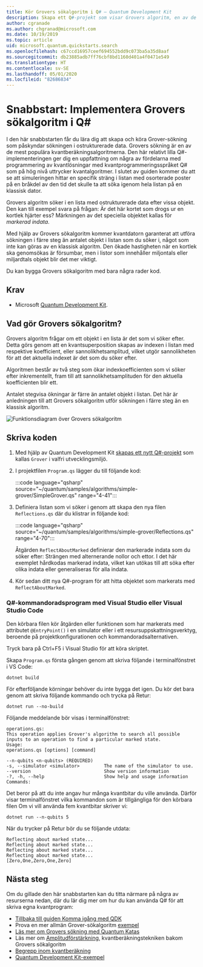 ```yaml
---
title: Kör Grovers sökalgoritm i Q# – Quantum Development Kit
description: Skapa ett Q#-projekt som visar Grovers algoritm, en av de legendariska kvantalgoritmerna.
author: cgranade
ms.author: chgranad@microsoft.com
ms.date: 10/19/2019
ms.topic: article
uid: microsoft.quantum.quickstarts.search
ms.openlocfilehash: c67ccd16957ceef694552bdd9c073ba5a35d8aaf
ms.sourcegitcommit: db23885adb7ff76cbf8bd1160d401a4f0471e549
ms.translationtype: HT
ms.contentlocale: sv-SE
ms.lasthandoff: 05/01/2020
ms.locfileid: "82686834"
---
```

# <a name="quickstart-implement-grovers-search-algorithm-in-q"></a>Snabbstart: Implementera Grovers sökalgoritm i Q\#

I den här snabbstarten får du lära dig att skapa och köra Grover-sökning som påskyndar sökningen i ostrukturerade data.  Grovers sökning är en av de mest populära kvantberäkningsalgoritmerna. Den här relativt lilla Q#-implementeringen ger dig en uppfattning om några av fördelarna med programmering av kvantlösningar med kvantprogrammeringsspråket Q# som på hög nivå uttrycker kvantalgoritmer.  I slutet av guiden kommer du att se att simuleringen hittar en specifik sträng i listan med osorterade poster på en bråkdel av den tid det skulle ta att söka igenom hela listan på en klassisk dator.

Grovers algoritm söker i en lista med ostrukturerade data efter vissa objekt. Den kan till exempel svara på frågan: Är det här kortet som drogs ur en kortlek hjärter ess? Märkningen av det speciella objektet kallas för _markerad indata_.

Med hjälp av Grovers sökalgoritm kommer kvantdatorn garanterat att utföra sökningen i färre steg än antalet objekt i listan som du söker i, något som inte kan göras av en klassisk algoritm. Den ökade hastigheten när en kortlek ska genomsökas är försumbar, men i listor som innehåller miljontals eller miljardtals objekt blir det mer viktigt.

Du kan bygga Grovers sökalgoritm med bara några rader kod.

## <a name="prerequisites"></a>Krav

- Microsoft [Quantum Development Kit][install].

## <a name="what-does-grovers-search-algorithm-do"></a>Vad gör Grovers sökalgoritm?

Grovers algoritm frågar om ett objekt i en lista är det som vi söker efter. Detta görs genom att en kvantsuperposition skapas av indexen i listan med respektive koefficient, eller sannolikhetsamplitud, vilket utgör sannolikheten för att det aktuella indexet är det som du söker efter.

Algoritmen består av två steg som ökar indexkoefficienten som vi söker efter inkrementellt, fram till att sannolikhetsamplituden för den aktuella koefficienten blir ett.

Antalet stegvisa ökningar är färre än antalet objekt i listan. Det här är anledningen till att Grovers sökalgoritm utför sökningen i färre steg än en klassisk algoritm.

![Funktionsdiagram över Grovers sökalgoritm](~/media/grover.png)

## <a name="write-the-code"></a>Skriva koden

1. Med hjälp av Quantum Development Kit [skapas ett nytt Q#-projekt](xref:microsoft.quantum.howto.createproject) som kallas `Grover` i valfri utvecklingsmiljö.

1. I projektfilen `Program.qs` lägger du till följande kod:

    :::code language="qsharp" source="~/quantum/samples/algorithms/simple-grover/SimpleGrover.qs" range="4-41":::

1. Definiera listan som vi söker i genom att skapa den nya filen `Reflections.qs` där du klistrar in följande kod:

    :::code language="qsharp" source="~/quantum/samples/algorithms/simple-grover/Reflections.qs" range="4-70":::

    Åtgärden `ReflectAboutMarked` definierar den markerade indata som du söker efter: Strängen med alternerande nollor och ettor. I det här exemplet hårdkodas markerad indata, vilket kan utökas till att söka efter olika indata eller generaliseras för alla indata.

1. Kör sedan ditt nya Q#-program för att hitta objektet som markerats med `ReflectAboutMarked`.

### <a name="q-command-line-applications-with-visual-studio-or-visual-studio-code"></a>Q#-kommandoradsprogram med Visual Studio eller Visual Studio Code

Den körbara filen kör åtgärden eller funktionen som har markerats med attributet `@EntryPoint()` i en simulator eller i ett resursuppskattningsverktyg, beroende på projektkonfigurationen och kommandoradsalternativen.

Tryck bara på Ctrl+F5 i Visual Studio för att köra skriptet.

Skapa `Program.qs` första gången genom att skriva följande i terminalfönstret i VS Code:

```Command line
dotnet build
```

För efterföljande körningar behöver du inte bygga det igen. Du kör det bara genom att skriva följande kommando och trycka på Retur:

```Command line
dotnet run --no-build
```

Följande meddelande bör visas i terminalfönstret:

```
operations.qs:
This operation applies Grover's algorithm to search all possible inputs to an operation to find a particular marked state.
Usage:
operations.qs [options] [command]

--n-qubits <n-qubits> (REQUIRED)
-s, --simulator <simulator>         The name of the simulator to use.
--version                           Show version information
-?, -h, --help                      Show help and usage information
Commands:
```

Det beror på att du inte angav hur många kvantbitar du ville använda. Därför visar terminalfönstret vilka kommandon som är tillgängliga för den körbara filen Om vi vill använda fem kvantbitar skriver vi:

```Command line
dotnet run --n-qubits 5
```

När du trycker på Retur bör du se följande utdata:

```
Reflecting about marked state...
Reflecting about marked state...
Reflecting about marked state...
Reflecting about marked state...
[Zero,One,Zero,One,Zero]
```

## <a name="next-steps"></a>Nästa steg

Om du gillade den här snabbstarten kan du titta närmare på några av resurserna nedan, där du lär dig mer om hur du kan använda Q# för att skriva egna kvantprogram:

- [Tillbaka till guiden Komma igång med QDK](xref:microsoft.quantum.welcome)
- Prova en mer allmän Grover-sökalgoritm [exempel](https://github.com/microsoft/Quantum/tree/master/samples/algorithms/database-search)
- [Läs mer om Grovers sökning med Quantum Katas](xref:microsoft.quantum.overview.katas)
- Läs mer om [Amplitudförstärkning][amplitude-amplification], kvantberäkningstekniken bakom Grovers sökalgoritm
- [Begrepp inom kvantberäkning](xref:microsoft.quantum.concepts.intro)
- [Quantum Development Kit-exempel](https://docs.microsoft.com/samples/browse/?products=qdk)

<!-- LINKS -->

[install]: xref:microsoft.quantum.install
[amplitude-amplification]: xref:microsoft.quantum.libraries.standard.algorithms#amplitude-amplification
